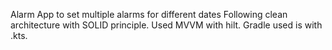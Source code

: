 Alarm App to set multiple alarms for different dates
Following clean architecture with SOLID principle.
Used MVVM with hilt.
Gradle used is with .kts.
